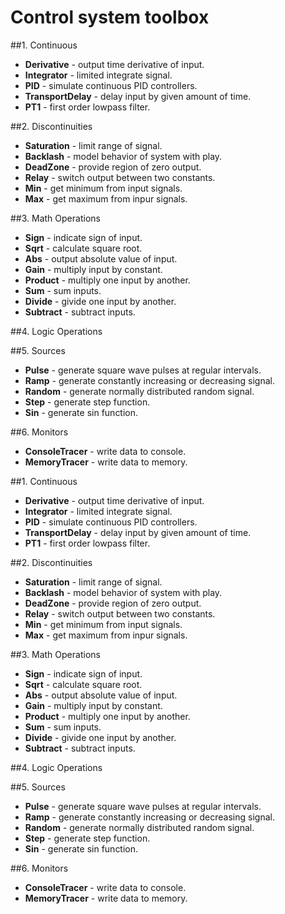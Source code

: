 <!-- the line below needs to be an empty line C: (its because kramdown isnt
     that smart and dearly wants an empty line before a heading to be able to
     display it as such, e.g. website) -->

# Control system toolbox

##1. Continuous
* **Derivative** - output time derivative of input.
* **Integrator** - limited  integrate signal.
* **PID** - simulate continuous PID controllers.
* **TransportDelay** - delay input by given amount of time.
* **PT1** - first order lowpass filter.

##2. Discontinuities
* **Saturation** - limit range of signal.
* **Backlash** - model behavior of system with play.
* **DeadZone** - provide region of zero output.
* **Relay** - switch output between two constants.
* **Min** - get minimum from input signals.
* **Max** - get maximum from inpur signals.

##3. Math Operations
* **Sign** - indicate sign of input.
* **Sqrt** - calculate square root.
* **Abs** - output absolute value of input.
* **Gain** - multiply input by constant.
* **Product** - multiply one input by another.
* **Sum** - sum inputs.
* **Divide** - givide one input by another.
* **Subtract** - subtract inputs.

##4. Logic Operations

##5. Sources
* **Pulse** - generate square wave pulses at regular intervals.
* **Ramp** - generate constantly increasing or decreasing signal.
* **Random** - generate normally distributed random signal.
* **Step** - generate step function.
* **Sin** - generate sin function.

##6. Monitors
* **ConsoleTracer** - write data to console.
* **MemoryTracer** - write data to memory.

##1. Continuous
* **Derivative** - output time derivative of input.
* **Integrator** - limited  integrate signal.
* **PID** - simulate continuous PID controllers.
* **TransportDelay** - delay input by given amount of time.
* **PT1** - first order lowpass filter.

##2. Discontinuities
* **Saturation** - limit range of signal.
* **Backlash** - model behavior of system with play.
* **DeadZone** - provide region of zero output.
* **Relay** - switch output between two constants.
* **Min** - get minimum from input signals.
* **Max** - get maximum from inpur signals.

##3. Math Operations
* **Sign** - indicate sign of input.
* **Sqrt** - calculate square root.
* **Abs** - output absolute value of input.
* **Gain** - multiply input by constant.
* **Product** - multiply one input by another.
* **Sum** - sum inputs.
* **Divide** - givide one input by another.
* **Subtract** - subtract inputs.

##4. Logic Operations

##5. Sources
* **Pulse** - generate square wave pulses at regular intervals.
* **Ramp** - generate constantly increasing or decreasing signal.
* **Random** - generate normally distributed random signal.
* **Step** - generate step function.
* **Sin** - generate sin function.

##6. Monitors
* **ConsoleTracer** - write data to console.
* **MemoryTracer** - write data to memory.

